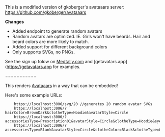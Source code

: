 This is a modified version of gkoberger's avataaars server: https://github.com/gkoberger/avataaars

**Changes**

* Added endpoint to generate random avatars
* Random avatars are optimized. IE. Girls won't have beards. Hair and beard colors are more likely to match.
* Added support for different background colors
* Only supports SVGs, no PNGs.


See the sign up folow on [Medtally.com](https://medtally.com) and [getavatars.app](https://getavatars.app for examples.


===========

This renders [Avataaars](https://github.com/fangpenlin/avataaars) in a way that can be embedded!

Here's some example URLs:
```
    https://localhost:3006/svg/20 //generates 20 random avatar SVGs
    https://localhost:3006/?hairColor=BrownDark&clotheType=Hoodie&avatarStyle=Circle
    https://localhost:3006/?accessoriesType=Prescription01&avatarStyle=Circle&clotheType=Hoodie&eyeType=EyeRoll&eyebrowType=UnibrowNatural&facialHairType=BeardLight&hairColor=Black&mouthType=Eating&skinColor=Yellow&topType=LongHairShavedSides
    https://localhost:3006/?accessoriesType=Blank&avatarStyle=Circle&clotheColor=Black&clotheType=GraphicShirt&eyeType=Close&eyebrowType=Default&facialHairColor=BlondeGolden&facialHairType=Blank&hairColor=PastelPink&mouthType=Sad&skinColor=Tanned&topType=Hat```
